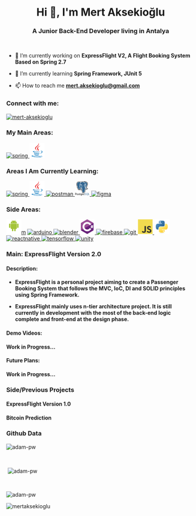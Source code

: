 <h1 align="center">Hi 👋, I'm Mert Aksekioğlu</h1>
<h3 align="center">A Junior Back-End Developer living in Antalya</h3>

<br>

- 🔭 I’m currently working on **ExpressFlight V2, A Flight Booking System Based on Spring 2.7**

- 🌱 I’m currently learning **Spring Framework, JUnit 5**

- 📫 How to reach me **mert.aksekioglu@gmail.com**

<h3 align="left">Connect with me:</h3>
<p align="left">
<a href="https://www.linkedin.com/in/mert-aksekioglu/" target="blank"><img align="center" src="https://raw.githubusercontent.com/rahuldkjain/github-profile-readme-generator/master/src/images/icons/Social/linked-in-alt.svg" alt="mert-akseki̇oglu" height="30" width="40" /></a>

</p>

<h3 align="left">My Main Areas:</h3>
<p align="left">
  <a href="https://spring.io/" target="_blank" rel="noreferrer"> <img src="https://www.vectorlogo.zone/logos/springio/springio-icon.svg" alt="spring" width="40" height="40"/> </a> 
<a href="https://www.java.com" target="_blank" rel="noreferrer"> <img src="https://raw.githubusercontent.com/devicons/devicon/master/icons/java/java-original.svg" alt="java" width="40" height="40"/> </a>
</p>

<h3 align="left">Areas I Am Currently Learning:</h3>
<p align="left">
  <a href="https://spring.io/" target="_blank" rel="noreferrer"> <img src="https://www.vectorlogo.zone/logos/springio/springio-icon.svg" alt="spring" width="40" height="40"/> </a> 
 <a href="https://www.java.com" target="_blank" rel="noreferrer"> <img src="https://raw.githubusercontent.com/devicons/devicon/master/icons/java/java-original.svg" alt="java" width="40" height="40"/> </a>
  <a href="https://postman.com" target="_blank" rel="noreferrer"> <img src="https://www.vectorlogo.zone/logos/getpostman/getpostman-icon.svg" alt="postman" width="40" height="40"/> </a> 
 <a href="https://www.postgresql.org" target="_blank" rel="noreferrer"> <img src="https://raw.githubusercontent.com/devicons/devicon/master/icons/postgresql/postgresql-original-wordmark.svg" alt="postgresql" width="40" height="40"/> </a>
 <a href="https://www.figma.com/" target="_blank" rel="noreferrer"> <img src="https://www.vectorlogo.zone/logos/figma/figma-icon.svg" alt="figma" width="40" height="40"/> </a> 
</p>
 
<h3 align="left">Side Areas:</h3>
<p align="left"> 
<a href="https://developer.android.com" target="_blank" rel="noreferrer"> <img src="https://raw.githubusercontent.com/devicons/devicon/master/icons/android/android-original-wordmark.svg" alt="android" width="40" height="40"/>m</a> <a href="https://www.arduino.cc/" target="_blank" rel="noreferrer"> <img src="https://cdn.worldvectorlogo.com/logos/arduino-1.svg" alt="arduino" width="40" height="40"/> </a> 
  <a href="https://www.blender.org/" target="_blank" rel="noreferrer"> <img src="https://download.blender.org/branding/community/blender_community_badge_white.svg" alt="blender" width="40" height="40"/> </a> 
  <a href="https://www.w3schools.com/cs/" target="_blank" rel="noreferrer"> <img src="https://raw.githubusercontent.com/devicons/devicon/master/icons/csharp/csharp-original.svg" alt="csharp" width="40" height="40"/> </a> 
 <a href="https://firebase.google.com/" target="_blank" rel="noreferrer"> <img src="https://www.vectorlogo.zone/logos/firebase/firebase-icon.svg" alt="firebase" width="40" height="40"/> </a> <a href="https://git-scm.com/" target="_blank" rel="noreferrer"> <img src="https://www.vectorlogo.zone/logos/git-scm/git-scm-icon.svg" alt="git" width="40" height="40"/> </a> 
  <a href="https://developer.mozilla.org/en-US/docs/Web/JavaScript" target="_blank" rel="noreferrer"> <img src="https://raw.githubusercontent.com/devicons/devicon/master/icons/javascript/javascript-original.svg" alt="javascript" width="40" height="40"/> </a> 
  <a href="https://www.python.org" target="_blank" rel="noreferrer"> <img src="https://raw.githubusercontent.com/devicons/devicon/master/icons/python/python-original.svg" alt="python" width="40" height="40"/> </a> 
  <a href="https://reactnative.dev/" target="_blank" rel="noreferrer"> <img src="https://reactnative.dev/img/header_logo.svg" alt="reactnative" width="40" height="40"/> </a> 
  <a href="https://www.tensorflow.org" target="_blank" rel="noreferrer"> <img src="https://www.vectorlogo.zone/logos/tensorflow/tensorflow-icon.svg" alt="tensorflow" width="40" height="40"/> </a> 
  <a href="https://unity.com/" target="_blank" rel="noreferrer"> <img src="https://www.vectorlogo.zone/logos/unity3d/unity3d-icon.svg" alt="unity" width="40" height="40"/> </a> </p>

<h3>Main: ExpressFlight Version 2.0</h3>

<h4>Description:<h4> 
  
 - ExpressFlight is a personal project aiming to create a Passenger Booking System that follows the MVC, IoC, DI and SOLID principles using Spring Framework. 
  
 - ExpressFlight mainly uses n-tier architecture project. It is still currently in development with the most of the back-end logic complete and front-end at the design phase.
  
<h4>Demo Videos:<h4>
Work in Progress...  
<h4>Future Plans:<h4>
Work in Progress...
  
 <h3>Side/Previous Projects</h3>
  <h4>ExpressFlight Version 1.0</h4>
  <h4>Bitcoin Prediction</h4>
  
<h3>Github Data</h3>
<p><img align="center"
    src="https://github-readme-stats.vercel.app/api/top-langs?username=mertAksekioglu&show_icons=true&locale=en&bg_color=0d1117&text_color=ffffff&layout=compact"
    alt="adam-pw" 
    bg_color=#808080/></p>

<br>

<p>&nbsp;<img align="center" src="https://github-readme-stats.vercel.app/api?username=mertAksekioglu&show_icons=true&locale=en&bg_color=0d1117&text_color=ffffff&repo=convoychat"
    alt="adam-pw" /></p>

<br>

<p><img align="center" src="https://github-readme-streak-stats.herokuapp.com/?user=mertAksekioglu&theme=dark&background=0d1117&date_format=M%20j%5B%2C%20Y%5D" alt="adam-pw" /></p>

<p align="left"> <img src="https://komarev.com/ghpvc/?username=mertaksekioglu&label=Profile%20views&color=0e75b6&style=flat" alt="mertaksekioglu" /> </p>
      

